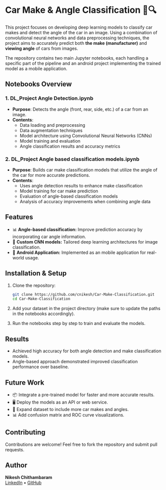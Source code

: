 
# Car Make & Angle Classification 🚗🔍

This project focuses on developing deep learning models to classify car makes and detect the angle of the car in an image. Using a combination of convolutional neural networks and data preprocessing techniques, the project aims to accurately predict both **the make (manufacturer)** and **viewing angle** of cars from images.

The repository contains two main Jupyter notebooks, each handling a specific part of the pipeline and an android project implementing the trained model as a mobile application.


## Notebooks Overview

### 1. DL_Project Angle Detection.ipynb
- **Purpose**: Detects the angle (front, rear, side, etc.) of a car from an image.
- **Contents**:
  - Data loading and preprocessing
  - Data augmentation techniques
  - Model architecture using Convolutional Neural Networks (CNNs)
  - Model training and evaluation
  - Angle classification results and accuracy metrics

### 2. DL_Project Angle based classification models.ipynb
- **Purpose**: Builds car make classification models that utilize the angle of the car for more accurate predictions.
- **Contents**:
  - Uses angle detection results to enhance make classification
  - Model training for car make prediction
  - Evaluation of angle-based classification models
  - Analysis of accuracy improvements when combining angle data

## Features

- 📊 **Angle-based classification:** Improve prediction accuracy by incorporating car angle information.
- 🧩 **Custom CNN models:** Tailored deep learning architectures for image classification.
- 📲 **Android Application:** Implemented as an mobile application for real-world usage.

## Installation & Setup

1. Clone the repository:
   ```bash
   git clone https://github.com/cnikesh/Car-Make-Classification.git
   cd Car-Make-Classification
   ```
2. Add your dataset in the project directory (make sure to update the paths in the notebooks accordingly).

3. Run the notebooks step by step to train and evaluate the models.

## Results

- Achieved high accuracy for both angle detection and make classification models.
- Angle-based approach demonstrated improved classification performance over baseline.

## Future Work

- 📦 Integrate a pre-trained model for faster and more accurate results.
- 🖥️ Deploy the models as an API or web service.
- 🚗 Expand dataset to include more car makes and angles.
- 📊 Add confusion matrix and ROC curve visualizations.

## Contributing

Contributions are welcome! Feel free to fork the repository and submit pull requests.


## Author

**Nikesh Chithambaram**  
[LinkedIn](https://www.linkedin.com/in/nikeshchithambaram/) • [GitHub](https://github.com/cnikesh)
